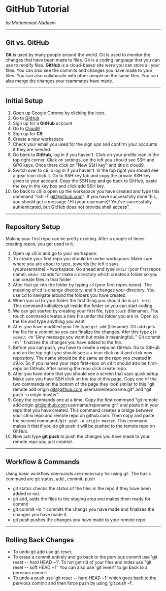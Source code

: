 # GitHub Tutorial

_by Mohammad-Nadeem_

---
## Git vs. GitHub
**Git** is used by many people around the world. Git is used to monitor the changes that have been made to files. Git is a coding language that you can use to modify files. **GitHub** is a cloud-based site were you can store all your files. You can also see the commits and changes you have made to your files. You can also collaborate with other people on the same files. You can also merge the changes your teammates have made.


---
## Initial Setup        
1. Open up Google Chrome by clicking the icon.
2. Go to [GitHub](https://github.com)
3. Sign up for a **GitHub** account 
4. Go to [Cloud9](https://c9.io)
5. Sign up for **C9**
6. Create a new workspace
7. Check your email you used for the sign ups and confirm your accounts if they are needed.
8. Go back to **GitHub**, log in if you haven't. Click on your profile icon in the top right corner. Click on settings, on the left you should see SSH and GPG keys. Once there click on "New SSH key" and title it cloud9.
9. Switch over to c9.io log in if you haven't. In the top right you should see a gear icon click it. Go to SSH key tab and copy the private SSH key given to your account. Copy the SSH key and go back to GitHub, paste the key in the key box and click add SSH key.
10. Go back to c9.io open up the workspace you have created and type this command "ssh -T git@github.com". If you have successfully done this, you should get a message "Hi (your username)! You've successfully authenticated, but GitHub does not provide shell access".

---
## Repository Setup
Making your first repo can be pretty exciting. After a couple of times creating repos, you get used to it.
1. Open up c9.io and go to your workspace.
2. To create your first repo you should be under workspace. Make sure where you are about to type, towards the left it says (yourusername):~/workspace. Go ahead and type `mkdir` (your first repos name). `mkdir` stands for make a directory which creates a folder so you can create files in that folder
3. After that go into the folder by typing `cd` (your first repos name). The meaning of cd is change directory, and it changes your directory. You use cd to navigate around the folders you have created.
4. When you cd to your folder the first thing you should do is `git init`. This command initializes git inside the folder so you can start coding.
5. We can get started by creating your first file, type `touch` (filename). The touch command creates a new file under the folder you are in. Open up the file and type anything you want
6. After you have modified your file type `git add` (filename). Git add gets the file for a commit so you can finalize the changes. Afer this type `git commit` -m '(Any message you want but make it meaningful).'' Git commit -m '' finalizes the changes you have added to the file. 
7. Before you can push, you have to create a repo on GitHub. Go to GitHub and on the top right you should see a + icon click on it and click new repository. The name should be the same as the repo you created in c9.io. So if you named your repo first-repo on c9 it should also be first-repo on GitHub. After naming the repo click create repo.
8. After you have done that you should see a screen that says quick setup. Make sure you have SSH click on the top of this page. Copy one of the two commands on the bottom of the page they look similar to this "git remote add origin git@github.com:username/reponame.git" and "git push -u origin master".   
9. Copy the commands one at a time. Copy the first command "git remote add origin git@github.com:username/reponame.git" and paste it in your repo that you have created. This command creates a bridge between your c9.io repo and remote repo on github.com. Then copy and paste the second command /`git push -u origin master`. This command makes it that if you do git push it will be pushed to the remote repo on GitHub. 
10. Now just type **git push** to push the changes you have made to your remote repo you just created.




---
## Workflow & Commands
Using basic workflow commands are necessary for using git. The basic command are git status, add , commit, push
* git status checks the status of the files in the repo if they have been added or not. 
* git add, adds the files to the staging area and makes them ready for commit
* git commit -m '' commits the changs you have made and finalizes the changes you have made it.
* git push pushes the changes you have made to your remote repo.

 

---
## Rolling Back Changes
* To undo git add use git reset.
* To erase a commit entirely and go back to the pervious commit use 'git reset -- hard HEAD ~1'. To not get rid of your files and index use "git reset -- soft HEAD ~1" You can also use 'git revert' to go back to a pervious commit
* To undo a push use 'git reset -- hard HEAD ~1' which goes back to the pervious commit and then force push by using 'git push -f'.
